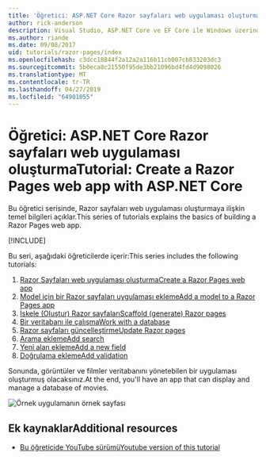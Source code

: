 ```yaml
---
title: 'Öğretici: ASP.NET Core Razor sayfaları web uygulaması oluşturma'
author: rick-anderson
description: Visual Studio, ASP.NET Core ve EF Core ile Windows üzerinde Razor sayfaları web uygulaması oluşturun.
ms.author: riande
ms.date: 09/08/2017
uid: tutorials/razor-pages/index
ms.openlocfilehash: c3dcc18844f2a12a2a116b11cb007cb833203dc3
ms.sourcegitcommit: 5b0eca8c21550f95de3bb21096bd4fd4d9098026
ms.translationtype: MT
ms.contentlocale: tr-TR
ms.lasthandoff: 04/27/2019
ms.locfileid: "64901055"
---
```

# <a name="tutorial-create-a-razor-pages-web-app-with-aspnet-core"></a><span data-ttu-id="d41ce-103">Öğretici: ASP.NET Core Razor sayfaları web uygulaması oluşturma</span><span class="sxs-lookup"><span data-stu-id="d41ce-103">Tutorial: Create a Razor Pages web app with ASP.NET Core</span></span>

<span data-ttu-id="d41ce-104">Bu öğretici serisinde, Razor sayfaları web uygulaması oluşturmaya ilişkin temel bilgileri açıklar.</span><span class="sxs-lookup"><span data-stu-id="d41ce-104">This series of tutorials explains the basics of building a Razor Pages web app.</span></span> 

[!INCLUDE[](~/includes/advancedRP.md)]

<span data-ttu-id="d41ce-105">Bu seri, aşağıdaki öğreticilerde içerir:</span><span class="sxs-lookup"><span data-stu-id="d41ce-105">This series includes the following tutorials:</span></span>

1. [<span data-ttu-id="d41ce-106">Razor Sayfaları web uygulaması oluşturma</span><span class="sxs-lookup"><span data-stu-id="d41ce-106">Create a Razor Pages web app</span></span>](xref:tutorials/razor-pages/razor-pages-start)
1. [<span data-ttu-id="d41ce-107">Model için bir Razor sayfaları uygulaması ekleme</span><span class="sxs-lookup"><span data-stu-id="d41ce-107">Add a model to a Razor Pages app</span></span>](xref:tutorials/razor-pages/model)
1. [<span data-ttu-id="d41ce-108">İskele (Oluştur) Razor sayfaları</span><span class="sxs-lookup"><span data-stu-id="d41ce-108">Scaffold (generate) Razor pages</span></span>](xref:tutorials/razor-pages/page)
1. [<span data-ttu-id="d41ce-109">Bir veritabanı ile çalışma</span><span class="sxs-lookup"><span data-stu-id="d41ce-109">Work with a database</span></span>](xref:tutorials/razor-pages/sql)
1. [<span data-ttu-id="d41ce-110">Razor sayfaları güncelleştirme</span><span class="sxs-lookup"><span data-stu-id="d41ce-110">Update Razor pages</span></span>](xref:tutorials/razor-pages/da1)
1. [<span data-ttu-id="d41ce-111">Arama ekleme</span><span class="sxs-lookup"><span data-stu-id="d41ce-111">Add search</span></span>](xref:tutorials/razor-pages/search)
1. [<span data-ttu-id="d41ce-112">Yeni alan ekleme</span><span class="sxs-lookup"><span data-stu-id="d41ce-112">Add a new field</span></span>](xref:tutorials/razor-pages/new-field)
1. [<span data-ttu-id="d41ce-113">Doğrulama ekleme</span><span class="sxs-lookup"><span data-stu-id="d41ce-113">Add validation</span></span>](xref:tutorials/razor-pages/validation)

<span data-ttu-id="d41ce-114">Sonunda, görüntüler ve filmler veritabanını yönetebilen bir uygulaması oluşturmuş olacaksınız.</span><span class="sxs-lookup"><span data-stu-id="d41ce-114">At the end, you'll have an app that can display and manage a database of movies.</span></span>

![Örnek uygulamanın örnek sayfası](index/_static/sample-page.png)

## <a name="additional-resources"></a><span data-ttu-id="d41ce-116">Ek kaynaklar</span><span class="sxs-lookup"><span data-stu-id="d41ce-116">Additional resources</span></span>

* [<span data-ttu-id="d41ce-117">Bu öğreticide YouTube sürümü</span><span class="sxs-lookup"><span data-stu-id="d41ce-117">Youtube version of this tutorial</span></span>](https://www.youtube.com/watch?v=F0SP7Ry4flQ&feature=youtu.be)
